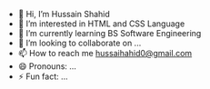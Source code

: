 - 👋 Hi, I’m Hussain Shahid
- 👀 I’m interested in HTML and CSS Language
- 🌱 I’m currently learning BS Software Engineering
- 💞️ I’m looking to collaborate on ...
- 📫 How to reach me hussaihahid0@gmail.com
- 😄 Pronouns: ...
- ⚡ Fun fact: ...

<!---
Hussain4757/Hussain4757 is a ✨ special ✨ repository because its `README.md` (this file) appears on your GitHub profile.
You can click the Preview link to take a look at your changes.
--->
